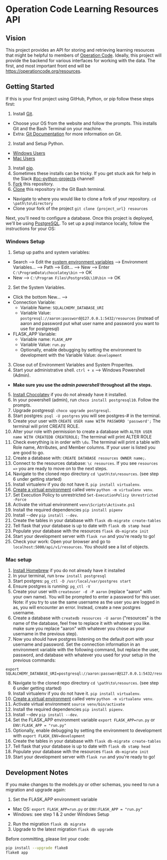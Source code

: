 # Operation Code Learning Resources API

## Vision

This project provides an API for storing and retrieving learning resources that might be helpful to members of [Operation Code](https://operationcode.org/). Ideally, this project will provide the backend for various interfaces for working with the data. The first, and most important front end will be https://operationcode.org/resources.

## Getting Started

If this is your first project using GitHub, Python, or pip follow these steps first:
1. Install [Git](https://git-scm.com/downloads).
- Choose your OS from the website and follow the prompts.  This installs Git and the Bash Terminal on your machine.
- Extra: [Git Documentation](https://git-scm.com/doc) for more information on Git.
2. Install and Setup Python.
- [Windows Users](https://docs.python.org/3/using/windows.html)
- [Mac Users](https://docs.python.org/3/using/mac.html)
3. Install [pip](https://pip.pypa.io/en/stable/installing/).
4. Sometimes these installs can be tricky.  If you get stuck ask for help in the Slack [#oc-python-projects](https://operation-code.slack.com/messages/C7NJLCCMB) channel! 
5. [Fork](https://help.github.com/articles/fork-a-repo/) this repository.
6. [Clone](https://help.github.com/articles/cloning-a-repository/) this repository in the Git Bash terminal.
- Navigate to where you would like to clone a fork of your repository. `cd \path\to\directory`
- Clone your fork of the project `git clone {project_url} resources`


Next, you'll need to configure a database. Once this project is deployed, we'll be using [PostgreSQL](https://www.postgresql.org/docs/). To set up a psql instance locally, follow the instructions for your OS:

### Windows Setup

1. Setup up paths and system variables:   
- Search --> Edit the [system environment variables](https://docs.microsoft.com/en-us/windows/desktop/shell/user-environment-variables) --> Environment Variables... --> Path --> Edit... --> New --> Enter `C:\ProgramData\chocolatey\bin` --> OK
- New --> `C:\Program Files\PostgreSQL\10\bin` --> OK
2. Set the System Variables.
- Click the bottom New... -->
- Connection Variable:
    - Variable Name: `SQLALCHEMY_DATABASE_URI`
    - Variable Value: `postgresql://aaron:password@127.0.0.1:5432/resources` (instead of aaron and password put what user name and password you want to use for postgresql) 
- FLASK_APP Variable:
    - Variable name: `FLASK_APP`
    - Variable Value: `run.py`
    - Optionally, enable debugging by setting the environment to development with the Variable Value: `development`
3. Close out of Environment Variables and System Properites.
4. Start your administrative shell. `ctrl + x` --> Windows Powershell (Admin).
- **Make sure you use the _admin powershell_ throughout all the steps.**
5. [Install Chocolatey](https://chocolatey.org/docs/installation#installing-chocolatey) if you do not already have it installed.
6. In your powershell (admin), run `choco install postgresql10`. Follow the prompts.
7. Upgrade postgresql: `choco upgrade postgresql`.
8. Start postgres: `psql -U postgres` you will see postgres-# in the terminal.
9. Create your user with `CREATE USER name WITH PASSWORD 'password';` The terminal will print CREATE ROLE.
10. Alter your role with permission to create a database with `ALTER USER name WITH CREATEDB CREATEROLE;` The terminal will print ALTER ROLE
11. Check everything is in order with `\du`. The terminal will print a table with Role name, Atrributes, and Member columns. If your user is listed you are good to go.
12. Create a database with: `CREATE DATABASE resources OWNER name;`.
13. Connect to the resources database: `\c resources`. If you see `resources =>` you are ready to move on to the next steps.
14. Navigate to the cloned repo directory `cd \path\to\resources`. (see step 6 under getting started)
15. Install virtualenv if you do not have it. `pip install virtualenv`.
16. [Create a virtual environment](https://docs.python.org/3/library/venv.html) called venv `python -m virtualenv venv`.
17. Set Execution Policy to unrestricted `Set-ExecutionPolicy Unrestricted -Force`
18. Activate the virtual environment `venv\Scripts\Activate.ps1`
19. Install the required dependencies `pip install pipenv`
20. Install --dev `pip install --dev`.
21. Create the tables in your database with `flask db-migrate create-tables`
22. Tell flask that your database is up to date with `flask db stamp head`
23. Populate your database with the resources `flask db-migrate init`
24. Start your development server with `flask run` and you're ready to go!
25. Check your work: Open your browser and go to `localhost:5000/api/v1/resources`. You should see a list of objects. 


### Mac setup

1. [Install Homebrew](https://brew.sh/) if you do not already have it installed
2. In your terminal, run `brew install postgresql`
3. Start postgres: `pg_ctl -D /usr/local/var/postgres start`
4. Ensure postgres is running: `pg_ctl -V`
5. Create your user with `createuser -d -P aaron` (replace "aaron" with your own name). You will be prompted to enter a password for this user.
Note: if you try to use the same username as the user you are logged in as, you will encounter an error. Instead, create a new postgres username.
6. Create a database with `createdb resources -U aaron` ("resources" is the name of the database, feel free to replace it with whatever you like. make sure you replace "aaron" with whatever you chose as your username in the previous step).
7. Now you should have postgres listening on the default port with your username and password. Set the connection information in an environment variable with the following command, but replace the user, password, and database with whatever you used for your setup in the previous commands:
```
export SQLALCHEMY_DATABASE_URI=postgresql://aaron:password@127.0.0.1:5432/resources
```
8. Navigate to the cloned repo directory `cd \path\to\resources`. (see step 6 under getting started)
9. Install virtualenv if you do not have it. `pip install virtualenv`.
10. [Create a virtual environment](https://docs.python.org/3/library/venv.html) called venv `python -m virtualenv venv`.
11. Activate virtual environment `source venv/bin/activate`
12. Install the required dependencies `pip install pipenv`.
13. Install --dev `pip install --dev`.
14. Set the FLASK_APP environment variable `export FLASK_APP=run.py` or `ENV:FLASK_APP = "run.py"`
15. Optionally, enable debugging by setting the environment to development with `export FLASK_ENV=development`
16. Create the tables in your database with `flask db-migrate create-tables`
17. Tell flask that your database is up to date with `flask db stamp head`
18. Populate your database with the resources `flask db-migrate init`
19. Start your development server with `flask run` and you're ready to go!


## Development Notes

If you make changes to the models.py or other schemas, you need to run a migration and upgrade again:

1. Set the FLASK_APP environment variable 
- Mac OS: `export FLASK_APP=run.py` or `ENV:FLASK_APP = "run.py"`
- Windows: see step 1 & 2 under Windows Setup
2. Run the migration `flask db migrate`
3. Upgrade to the latest migration `flask db upgrade`

Before committing, please lint your code:

```sh
pip install --upgrade flake8
flake8 app
```

